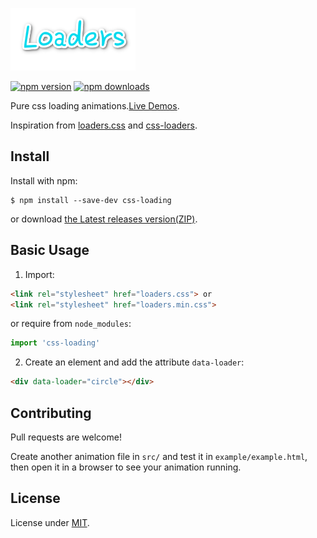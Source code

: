 ![loaders](./src/logo.png)

[![npm version](http://img.shields.io/npm/v/css-loading.svg)](https://www.npmjs.com/package/css-loading)
[![npm downloads](http://img.shields.io/npm/dm/css-loading.svg)](https://www.npmjs.com/package/css-loading)

Pure css loading animations.[Live Demos](http://jovey-zheng.github.io/loader).

Inspiration from [loaders.css](https://github.com/ConnorAtherton/loaders.css) and [css-loaders](https://github.com/lukehaas/css-loaders).


## Install

Install with npm:
  ```
  $ npm install --save-dev css-loading
  ```

or download [the Latest releases version(ZIP)](https://github.com/jovey-zheng/loader/archive/v1.0.0.zip).

## Basic Usage

1. Import:

  ```html
  <link rel="stylesheet" href="loaders.css"> or
  <link rel="stylesheet" href="loaders.min.css">
  ```

  or require from `node_modules`:

  ```js
  import 'css-loading'
  ```

2. Create an element and add the attribute `data-loader`:

  ```html
  <div data-loader="circle"></div>
  ```

## Contributing

Pull requests are welcome!

Create another animation file in `src/` and test it in `example/example.html`, then open it in a browser to see your animation running.

## License

License under [MIT](https://github.com/jovey-zheng/loader/blob/master/LICENSE).
